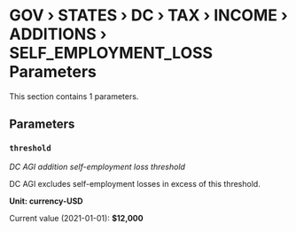 # GOV › STATES › DC › TAX › INCOME › ADDITIONS › SELF_EMPLOYMENT_LOSS Parameters

This section contains 1 parameters.

## Parameters

### `threshold`
*DC AGI addition self-employment loss threshold*

DC AGI excludes self-employment losses in excess of this threshold.

**Unit: currency-USD**

Current value (2021-01-01): **$12,000**

